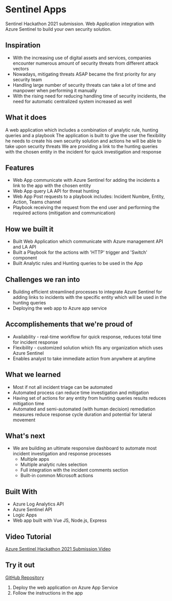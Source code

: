 # Sentinel Apps
Sentinel Hackathon 2021 submission. Web Application integration with Azure Sentinel to build your own security solution.


## Inspiration

* With the increasing use of digital assets and services, companies encounter numerous amount of security threats from different attack vectors
* Nowadays, mitigating threats ASAP became the first priority for any security team
* Handling large number of security threats can take a lot of time and manpower when performing it manually
* With the rising need for reducing handling time of security incidents, the need for automatic centralized system increased as well

## What it does

A web application which includes a combination of analytic rule, hunting queries and a playbook
The application is built to give the user the flexibility he needs to create his own security solution and actions he will be able to take upon security threats 
We are providing a link to the hunting queries with the chosen entity in the incident for quick investigation and response

## Features

* Web App communicate with Azure Sentinel for adding the incidents a link to the app with the chosen entity 
* Web App query LA API for threat hunting 
* Web App Post requests to a playbook includes: Incident Numbre, Entity, Action, Teams channel
* Playbook receiving the request from the end user and performing the required actions (mitigation and communication) 

## How we built it

* Built Web Application which communicate with Azure management API and LA API
* Built a Playbook for the actions with 'HTTP' trigger and 'Switch' component
* Built Analytic rules and Hunting queries to be used in the App

## Challenges we ran into

* Building efficient streamlined processes to integrate Azure Sentinel for adding links to incidents with the specific entity which will be used in the hunting queries
* Deploying the web app to Azure app service

## Accomplishements that we're proud of

* Availability - real-time workflow for quick response, reduces total time for incident response
* Flexibility - customized solution which fits any organization which uses Azure Sentinel
* Enables analyst to take immediate action from anywhere at anytime

## What we learned

* Most if not all incident triage can be automated
* Automated process can reduce time investigation and mitigation
* Having set of actions for any entity from hunting queries results reduces mitigation time
* Automated and semi-automated (with human decision) remediation measures reduce response cycle duration and potential for lateral movement

## What's next

* We are building an ultimate responsive dashboard to automate most incident investigation and response processes
  - Multiple apps
  - Multiple analytic rules selection
  - Full integration with the incident comments section
  - Built-in common Microsoft actions
  
 ## Built With
 
* Azure Log Analytics API
* Azure Sentinel API
* Logic Apps
* Web app built with Vue JS, Node.js, Express

## Video Tutorial

[Azure Sentinel Hackathon 2021 Submission Video](https://youtu.be/HqOxRr0zm7w)

## Try it out

[GitHub Repository](https://github.com/sagsagi/SentinelHackathon)

1) Deploy the web application on Azure App Service
2) Follow the instructions in the app
